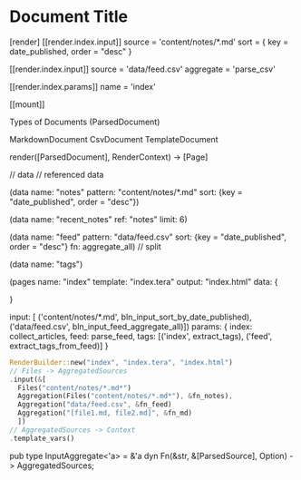 # Document Title


[render]
[[render.index.input]]
source = 'content/notes/*.md'
sort = { key = date_published, order = "desc" }

[[render.index.input]]
source = 'data/feed.csv'
aggregate = 'parse_csv'

[[render.index.params]]
name = 'index'


[[mount]]


Types of Documents (ParsedDocument)

MarkdownDocument
CsvDocument
TemplateDocument


render([ParsedDocument], RenderContext) -> [Page]

// data 
// referenced data

(data
 name: "notes"
 pattern: "content/notes/*.md"
 sort: {key = "date_published", order = "desc"})

(data
 name: "recent_notes"
 ref:  "notes"
 limit: 6)

(data
 name: "feed"
 pattern: "data/feed.csv"
 sort: {key = "date_published", order = "desc"}
 fn: aggregate_all) // split
 
(data
 name: "tags")

(pages
 name: "index"
 template: "index.tera"
 output: "index.html"
 data: {
   
 }
 
 input: [
    ('content/notes/*.md', bln_input_sort_by_date_published),
    ('data/feed.csv', bln_input_feed_aggregate_all)])
 params: {
   index: collect_articles,
   feed: parse_feed,
   tags: [('index', extract_tags), ('feed', extract_tags_from_feed)]
 }
 
```rust
RenderBuilder::new("index", "index.tera", "index.html")
// Files -> AggregatedSources
.input(&[
  Files("content/notes/*.md*")
  Aggregation(Files("content/notes/*.md*"), &fn_notes),
  Aggregation("data/feed.csv", &fn_feed)
  Aggregation("[file1.md, file2.md]", &fn_md)
  ])
// AggregatedSources -> Context 
.template_vars()
```

pub type InputAggregate<'a> =
    &'a dyn Fn(&str, &[ParsedSource], Option<SortFn>) -> AggregatedSources;
 
